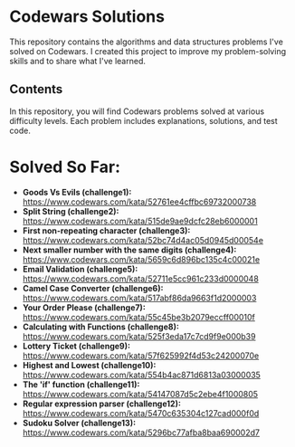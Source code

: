 # Codewars Solutions

This repository contains the algorithms and data structures problems I've solved on Codewars. I created this project to improve my problem-solving skills and to share what I've learned.

## Contents

In this repository, you will find Codewars problems solved at various difficulty levels. Each problem includes explanations, solutions, and test code.

# Solved So Far:
- **Goods Vs Evils (challenge1):** https://www.codewars.com/kata/52761ee4cffbc69732000738
- **Split String (challenge2):** https://www.codewars.com/kata/515de9ae9dcfc28eb6000001
- **First non-repeating character (challenge3):** https://www.codewars.com/kata/52bc74d4ac05d0945d00054e
- **Next smaller number with the same digits (challenge4):** https://www.codewars.com/kata/5659c6d896bc135c4c00021e
- **Email Validation (challenge5):** https://www.codewars.com/kata/52711e5cc961c233d0000048
- **Camel Case Converter (challenge6):** https://www.codewars.com/kata/517abf86da9663f1d2000003
- **Your Order Please (challenge7):** https://www.codewars.com/kata/55c45be3b2079eccff00010f
- **Calculating with Functions (challenge8):** https://www.codewars.com/kata/525f3eda17c7cd9f9e000b39
- **Lottery Ticket (challenge9):** https://www.codewars.com/kata/57f625992f4d53c24200070e
- **Highest and Lowest (challenge10):** https://www.codewars.com/kata/554b4ac871d6813a03000035
- **The 'if' function (challenge11):** https://www.codewars.com/kata/54147087d5c2ebe4f1000805
- **Regular expression parser (challenge12):** https://www.codewars.com/kata/5470c635304c127cad000f0d
- **Sudoku Solver (challenge13):** https://www.codewars.com/kata/5296bc77afba8baa690002d7
